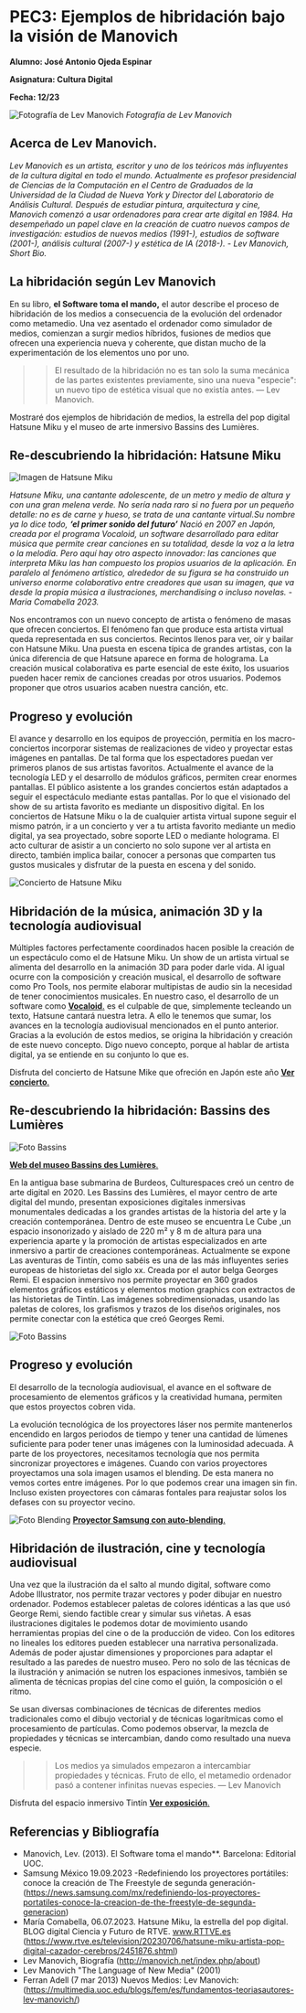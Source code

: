 # PEC3: Ejemplos de hibridación bajo la visión de Manovich

**Alumno: José Antonio Ojeda Espinar**


**Asignatura: Cultura Digital**


**Fecha: 12/23**

![Fotografía de Lev Manovich](https://upload.wikimedia.org/wikipedia/commons/thumb/9/93/Lev_Manovich_—_How_to_analyze_culture_using_social_networks.jpg/1280px-Lev_Manovich_—_How_to_analyze_culture_using_social_networks.jpg)
*Fotografía de Lev Manovich*


## Acerca de Lev Manovich.

_Lev Manovich es un artista, escritor y uno de los teóricos más influyentes de la cultura digital en todo el mundo. Actualmente es profesor presidencial de Ciencias de la Computación en el Centro de Graduados de la Universidad de la Ciudad de Nueva York y Director del Laboratorio de Análisis Cultural. Después de estudiar pintura, arquitectura y cine, Manovich comenzó a usar ordenadores para crear arte digital en 1984. Ha desempeñado un papel clave en la creación de cuatro nuevos campos de investigación: estudios de nuevos medios (1991-), estudios de software (2001-), análisis cultural (2007-) y estética de IA (2018-). - Lev Manovich, Short Bio._ 

## La hibridación según Lev Manovich

En su libro, **el Software toma el mando,** el autor describe el proceso de hibridación de los medios a consecuencia de la evolución del ordenador como metamedio. Una vez asentado el ordenador como simulador de medios, comienzan a surgir medios híbridos, fusiones de medios que ofrecen una experiencia nueva y coherente, que distan mucho de la experimentación de los elementos uno por uno.
>>El resultado de la hibridación no es tan solo la suma mecánica de las partes existentes previamente, sino una nueva "especie": un nuevo tipo de estética visual que no existía antes.  — Lev Manovich.

Mostraré dos ejemplos de hibridación de medios, la estrella del pop digital Hatsune Miku y el museo de arte inmersivo Bassins des Lumières.



## Re-descubriendo la hibridación: Hatsune Miku

![Imagen de Hatsune Miku](https://img2.rtve.es/i/?w=1600&i=1689160036944.jpg)

_Hatsune Miku, una cantante adolescente, de un metro y medio de altura y con una gran melena verde. No sería nada raro si no fuera por un pequeño detalle: no es de carne y hueso, se trata de una cantante virtual.Su nombre ya lo dice todo, **‘el primer sonido del futuro’**
Nació en 2007 en Japón, creada por el programa Vocaloid, un software desarrollado para editar música que permite crear canciones en su totalidad, desde la voz a la letra o la melodía. Pero aquí hay otro aspecto innovador: las canciones que interpreta Miku las han compuesto los propios usuarios de la aplicación. 
En paralelo al fenómeno artístico, alrededor de su figura se ha construido un universo enorme colaborativo entre creadores que usan su imagen, que va desde la propia música a ilustraciones, merchandising o incluso novelas. - Maria Comabella 2023._

Nos encontramos con un nuevo concepto de artista o fenómeno de masas que ofrecen conciertos. 
El fenómeno fan que produce esta artista virtual queda representada en sus conciertos. Recintos llenos para ver, oir y bailar con Hatsune Miku. Una puesta en escena típica de grandes artistas, con la única diferencia de que Hatsune aparece en forma de holograma. La creación musical colaborativa es parte esencial de este éxito, los usuarios pueden hacer remix de canciones creadas por otros usuarios. Podemos proponer que otros usuarios acaben nuestra canción, etc.

## Progreso y evolución

El avance y desarrollo en los equipos de proyección, permitía en los macro-conciertos incorporar sistemas de realizaciones de video y proyectar estas imágenes en pantallas. De tal forma que los espectadores puedan ver primeros planos de sus artistas favoritos. 
Actualmente el avance de la tecnología LED y el desarrollo de módulos gráficos, permiten crear enormes pantallas. El público asistente a los grandes conciertos están adaptados a seguir el espectáculo mediante estas pantallas. Por lo que el visionado del show de su artista favorito es mediante un dispositivo digital. En los conciertos de Hatsune Miku o la de cualquier artista virtual supone seguir el mismo patrón, ir a un concierto y ver a tu artista favorito mediante un medio digital, ya sea proyectado, sobre soporte LED o mediante holograma.
El acto culturar de asistir a un concierto no solo supone ver al artista en directo, también implica bailar, conocer a personas que comparten tus gustos musicales y disfrutar de la puesta en escena y del sonido.


![Concierto de Hatsune Miku](https://i.cbc.ca/1.3597213.1580395854!/fileImage/httpImage/image.JPG_gen/derivatives/16x9_780/hatsune-miku.JPG)

## Hibridación de la música, animación 3D y la tecnología audiovisual

Múltiples factores perfectamente coordinados hacen posible la creación de un espectáculo como el de Hatsune Miku. Un show de un artista virtual se alimenta del desarrollo en la animación 3D para poder darle vida. Al igual ocurre con la composición y creación musical, el desarrollo de software como Pro Tools, nos permite elaborar multipistas de audio sin la necesidad de tener conocimientos musicales. En nuestro caso, el desarrollo de un software como [**Vocaloid**.](https://www.vocaloid.com/en/) es el culpable de que, simplemente tecleando un texto, Hatsune cantará nuestra letra.
A ello le tenemos que sumar, los avances en la tecnología audiovisual mencionados en el punto anterior. Gracias a la evolución de estos medios, se origina la hibridación y creación de este nuevo concepto. Digo nuevo concepto, porque al hablar de artista digital, ya se entiende en su conjunto lo que es.


Disfruta del concierto de Hatsune Mike que ofreción en Japón este año [**Ver concierto**.](https://www.youtube.com/watch?v=muCkNGltr0Q)




## Re-descubriendo la hibridación: Bassins des Lumières




![Foto Bassins](https://media.sudouest.fr/12808970/1000x500/herge-tintinimaginatio-2022.jpg?v=1667235764)

[**Web del museo Bassins des Lumières**.](https://www.bassins-lumieres.com/fr)

En la antigua base submarina de Burdeos, Culturespaces creó un centro de arte digital en 2020. Les Bassins des Lumières, el mayor centro de arte digital del mundo, presentan exposiciones digitales inmersivas monumentales dedicadas a los grandes artistas de la historia del arte y la creación contemporánea.
Dentro de este museo se encuentra Le Cube ,un espacio insonorizado y aislado de 220 m² y 8 m de altura para una experiencia aparte y la promoción de artistas especializados en arte inmersivo a partir de creaciones contemporáneas.
Actualmente se expone Las aventuras de Tintín, como sabéis es una de las más influyentes series europeas de historietas del siglo xx. Creada por el autor belga Georges Remi.
El espacion inmersivo nos permite proyectar en 360 grados elementos gráficos estáticos y elementos motion graphics con extractos de las historietas de Tintín.
Las imágenes sobredimensionadas, usando las paletas de colores, los grafismos y trazos de los diseños originales, nos permite conectar con la estética que creó Georges Remi.


![Foto Bassins](https://cdn.sortiraparis.com/images/80/99944/807105-tintin-l-aventure-immersive-a-l-atelier-des-lumieres-l-exposition-insolite-a-vivre-nos-photos.jpg)


## Progreso y evolución

El desarrollo de la tecnología audiovisual, el avance en el software de procesamiento de elementos gráficos y la creatividad humana, permiten que estos proyectos cobren vida. 

La evolución tecnológica de los proyectores láser nos permite mantenerlos encendido en largos periodos de tiempo y tener una cantidad de lúmenes suficiente para poder tener unas imágenes con la luminosidad adecuada. A parte de los proyectores, necesitamos tecnología que nos permita sincronizar proyectores e imágenes. Cuando con varios proyectores proyectamos una sola imagen usamos el blending. De esta manera no vemos cortes entre imágenes. Por lo que podemos crear una imagen sin fin. Incluso existen proyectores con cámaras fontales para reajustar solos los defases con su proyector vecino. 

![Foto Blending](https://img.global.news.samsung.com/mx/wp-content/uploads/2023/09/The-Freestyle-2nd-Gen_main1.jpeg)
[**Proyector Samsung con auto-blending**.](https://news.samsung.com/mx/redefiniendo-los-proyectores-portatiles-conoce-la-creacion-de-the-freestyle-de-segunda-generacion)





## Hibridación de ilustración, cine y tecnología audiovisual

Una vez que la ilustración da el salto al mundo digital, software como Adobe Illustrator, nos permite trazar vectores y poder dibujar en nuestro ordenador. Podemos establecer paletas de colores idénticas a las que usó George Remi, siendo factible crear y simular sus viñetas. A esas ilustraciones digitales le podemos dotar de movimiento usando herramientas propias del cine o de la producción de video. Con los editores no lineales los editores pueden establecer una narrativa personalizada. Además de poder ajustar dimensiones y proporciones para adaptar el resultado a las paredes de nuestro museo. Pero no solo de las técnicas de la ilustración y animación se nutren los espaciones inmesivos, también se alimenta de técnicas propias del cine como el guión, la composición o el ritmo. 

Se usan diversas combinaciones de técnicas de diferentes medios tradicionales como el dibujo vectorial y de técnicas logarítmicas como el procesamiento de partículas.
Como podemos observar, la mezcla de propiedades y técnicas se intercambian, dando como resultado una nueva especie.

>>Los medios ya simulados empezaron a intercambiar propiedades y técnicas. Fruto de ello, el metamedio ordenador pasó a
contener infinitas nuevas especies. — Lev Manovich
>>

Disfruta del espacio inmersivo Tintín [**Ver exposición**.](https://www.youtube.com/watch?v=G11SNOSdFBE)





## Referencias y Bibliografía

- Manovich, Lev. (2013).  El Software toma el mando**. Barcelona: Editorial UOC.
- Samsung México 19.09.2023 -Redefiniendo los proyectores portátiles: conoce la creación de The Freestyle de segunda generación-(https://news.samsung.com/mx/redefiniendo-los-proyectores-portatiles-conoce-la-creacion-de-the-freestyle-de-segunda-generacion)
- María Comabella, 06.07.2023. Hatsune Miku, la estrella del pop digital. BLOG digital Ciencia y Futuro de RTVE. www.RTTVE.es (https://www.rtve.es/television/20230706/hatsune-miku-artista-pop-digital-cazador-cerebros/2451876.shtml)
- Lev Manovich, Biografía (http://manovich.net/index.php/about)
- Lev Manovich "The Language of New Media" (2001)
- Ferran Adell (7 mar 2013) Nuevos Medios: Lev Manovich:(https://multimedia.uoc.edu/blogs/fem/es/fundamentos-teoriasautores-lev-manovich/)
